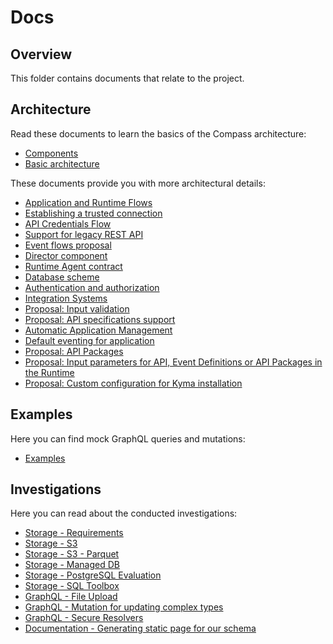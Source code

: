 # Docs

## Overview

This folder contains documents that relate to the project.

## Architecture

Read these documents to learn the basics of the Compass architecture:

- [Components](./architecture/components.md)
- [Basic architecture](./architecture/basic-architecture.md)

These documents provide you with more architectural details:

- [Application and Runtime Flows](./architecture/app-runtime-flows.md)
- [Establishing a trusted connection](archive/establishing-trusted-connection.md)
- [API Credentials Flow](./architecture/api-credentials-flows.md)
- [Support for legacy REST API](./architecture/support-for-legacy-rest-api.md)
- [Event flows proposal](./architecture/event-flows-proposal.md)
- [Director component](./architecture/director-component.md)
- [Runtime Agent contract](./architecture/runtime-agent-contract.md)
- [Database scheme](./architecture/db-scheme.md)
- [Authentication and authorization](./architecture/authentication-and-authorization.md)
- [Integration Systems](./architecture/integration-systems.md)
- [Proposal: Input validation](./architecture/input-validation.md)
- [Proposal: API specifications support](./architecture/api-specs-support.md)
- [Automatic Application Management](./architecture/auto-app-management.md)
- [Default eventing for application](./architecture/default-eventing-for-application.md)
- [Proposal: API Packages](./architecture/api-packages.md)
- [Proposal: Input parameters for API, Event Definitions or API Packages in the Runtime](./architecture/input-parameters-on-runtime.md)
- [Proposal: Custom configuration for Kyma installation](./architecture/provisioning-custom-configuration.md)

## Examples

Here you can find mock GraphQL queries and mutations:

- [Examples](./../components/director/examples/README.md)

## Investigations

Here you can read about the conducted investigations:

- [Storage - Requirements](./investigations/storage/requirements.md)
- [Storage - S3](./investigations/storage/s3/README.md)
- [Storage - S3 - Parquet](./investigations/storage/s3/parquet.md)
- [Storage - Managed DB](./investigations/storage/managed-db/managed-dbs.md)
- [Storage - PostgreSQL Evaluation](./investigations/storage/postgres/postgres.md)
- [Storage - SQL Toolbox](./investigations/storage/sql-toolbox/sql-toolbox.md)
- [GraphQL - File Upload](./investigations/graphql-file-upload/file-upload-with-graphql.md)
- [GraphQL - Mutation for updating complex types](./investigations/graphql-complex-updates/graphql-complex-updates.md)
- [GraphQL - Secure Resolvers](./investigations/secure-resolvers/secure-resolvers.md)
- [Documentation - Generating static page for our schema](./investigations/api-documentation/generate-api-documentation.md)
